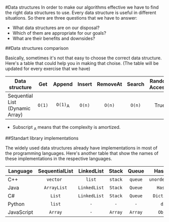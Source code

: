 #Data structures
In order to make our algorithms effective we have to find the right data structures to use. Every data structure is useful in different situations. So there are three questions that we have to answer:
* What data structures are on our disposal?
* Which of them are appropriate for our goals?
* What are their benefits and downsides?

##Data structures comparison

Basically, sometimes it's not that easy to choose the correct data structure. Here's a table that could help you in making that choise. (The table will be updated for every exercise that we have)

| Data structure  | Get | Append | Insert | RemoveAt  | Search | Random Access? |
|-----------------|:---:|:------:|:------:|:---------:|:------:|:------:|
| Sequential List (Dynamic Array)  | `O(1)`  | `O(1)`<sub>A</sub> | `O(n)` | `O(n)` | `O(n)` | True |

* Subscript <sub>A</sub> means that the complexity is amortized.

##Standart library implementations

The widely used data structures already have implementations in most of the programming languages.
Here's another table that show the names of these implementations in the respective languages.

| Language  | SequentialList | LinkedList | Stack | Queue  | HashMap | Set | BST |
|-----------------|:---:|:------:|:------:|:---------:|:------:|:------:|:------:|
| C++ | `vector `  | `list` | `stack` | `queue` | `unordered_map` | `unordered_set` | `map` |
| Java | `ArrayList`  | `LinkedList` | `Stack` | `Queue` | `HashMap` | `HashSet` | `-` |
| C# | `List`  | `LinkedList` | `Stack` | `Queue` | `Dictionary` | `HashSet` | `SortedDictionary` |
| Python | `list`  | `-` | `-` | `-` | `dict` | `set` | `OrderedDict` |
| JavaScript | `Array`  | `-` | `Array` | `Array` | `Object` | `-` | `-` |
